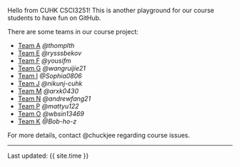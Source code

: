 Hello from CUHK CSCI3251! This is another playground for our course students to have fun on GitHub.

There are some teams in our course project:

* [Team A](https://csci3251-2020.github.io/project-team-a/ 'Team-A') _@thomplth_
* [Team E](https://csci3251-2020.github.io/project-team-e/ 'Team-E') _@rysssbekov_
* [Team F](https://csci3251-2020.github.io/project-team-f/ 'Team-F') _@yousifm_
* [Team G](https://csci3251-2020.github.io/project-team-g/ 'Team-G') _@wangruijie21_
* [Team I](https://csci3251-2020.github.io/project-team-i/ 'Team-I') _@Sophia0806_
* [Team J](https://csci3251-2020.github.io/project-team-j/ 'Team-J') _@nikunj-cuhk_
* [Team M](https://csci3251-2020.github.io/project-team-m/ 'Team-M') _@arxk0430_
* [Team N](https://csci3251-2020.github.io/project-team-n/ 'Team-N') _@andrewfang21_
* [Team P](https://csci3251-2020.github.io/project-team-p/ 'Team-P') _@mattyu122_
* [Team O](https://csci3251-2020.github.io/project-team-o/ 'Team-O') _@wbsin13469_
* [Team K](https://csci3251-2020.github.io/project-team-k/ 'Team-K') _@Bob-ho-z_


For more details, contact @chuckjee regarding course issues.

---
Last updated: {{ site.time }}
